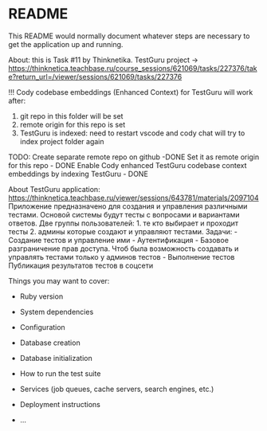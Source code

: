 # README

This README would normally document whatever steps are necessary to get the
application up and running.

About: this is Task #11 by Thinknetika. TestGuru project -> https://thinknetica.teachbase.ru/course_sessions/621069/tasks/227376/take?return_url=/viewer/sessions/621069/tasks/227376

!!! Cody codebase embeddings (Enhanced Context) for TestGuru will work after:
  1. git repo in this folder will be set
  2. remote origin for this repo is set
  3. TestGuru is indexed: need to restart vscode and cody chat will try to index project folder again 

TODO:
  Create separate remote repo on github -DONE
  Set it as remote origin for this repo - DONE
  Enable Cody enhanced TestGuru codebase context embeddings by indexing TestGuru - DONE

About TestGuru application:
  https://thinknetica.teachbase.ru/viewer/sessions/643781/materials/2097104
  Приложение предназначено для создания и управления различными тестами.
  Основой системы будут тесты с вопросами и вариантами ответов.
  Две группы пользователей: 1. те кто выбирает и проходит тесты 2. админы которые создают и управляют тестами.
  Задачи:
    - Создание тестов и управление ими
    - Аутентификация
    - Базовое разграничение прав доступа. Чтоб была возможность создавать и управлять тестами только у админов тестов
    - Выполнение тестов
  Публикация результатов тестов в соцсети

Things you may want to cover:

* Ruby version

* System dependencies

* Configuration

* Database creation

* Database initialization

* How to run the test suite

* Services (job queues, cache servers, search engines, etc.)

* Deployment instructions

* ...
